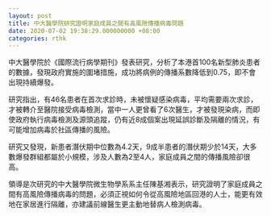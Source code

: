 ```yaml
---
layout: post
title: 中大醫學院研究證明家庭成員之間有高風險傳播病毒問題
date: 2020-07-02 19:38:29.000000000 +08:00
categories: rthk
---
```


中大醫學院於《國際流行病學期刊》發表研究，分析了本港首100名新型肺炎患者的數據，發現政府實施的圍堵措施，成功將病例的傳播系數降低到0.75，即不會出現持續爆發。

研究指出，有46名患者在首次求診時，未被懷疑感染病毒，平均需要兩次求診，才被轉介至醫院接受病毒檢測，當中一人更曾看了6次醫生，才被發現染病，而即使政府執行病毒檢測及源頭追蹤，仍有近8成個案出現延誤診斷及隔離的情況，有可能增加病毒於社區傳播的風險。

研究又發現，新患者潛伏期中位數為4.2天，9成半患者的潛伏期少於14天，大多數爆發群組都屬於小規模，涉及人數為2至4人，家庭成員之間的傳播風險卻很高。

領導是次研究的中大醫學院微生物學系系主任陳基湘表示，研究證明了家庭成員之間有高風險傳播病毒的問題，必須正視如何令從高風險地區回港的人士，能更有效地在家居進行隔離，亦建議前線醫生更主動地替病人檢測病毒。
